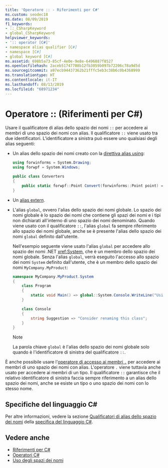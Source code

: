 ```yaml
---
title: 'Operatore :: - Riferimenti per C#'
ms.custom: seodec18
ms.date: 08/09/2019
f1_keywords:
- ::_CSharpKeyword
- global_CSharpKeyword
helpviewer_keywords:
- ':: operator [C#]'
- namespace alias qualifier [C#]
- namespace [C#]
- global keyword [C#]
ms.assetid: 698b5a73-85cf-4e0e-9e8e-6496887f8527
ms.openlocfilehash: 2aceb51747708b12fb3059b097b72206c78a9d5d
ms.sourcegitcommit: a97ecb94437362b21fffc5eb3c38b6c0b4368999
ms.translationtype: HT
ms.contentlocale: it-IT
ms.lasthandoff: 08/13/2019
ms.locfileid: "68971234"
---
```

# <a name="-operator-c-reference"></a>Operatore :: (Riferimenti per C#)

Usare il qualificatore di alias dello spazio dei nomi `::` per accedere ai membri di uno spazio dei nomi con alias. Il qualificatore `::` viene usato tra due identificatori. L'identificatore a sinistra può essere uno qualsiasi degli alias seguenti:

- Un alias dello spazio dei nomi creato con la [direttiva alias using](../keywords/using-directive.md):
  
  ```csharp
  using forwinforms = System.Drawing;
  using forwpf = System.Windows;
  
  public class Converters
  {
      public static forwpf::Point Convert(forwinforms::Point point) => new forwpf::Point(point.X, point.Y);
  }
  ```

- Un [alias extern](../keywords/extern-alias.md).
- L'alias `global`, ovvero l'alias dello spazio dei nomi globale. Lo spazio dei nomi globale è lo spazio dei nomi che contiene gli spazi dei nomi e i tipi non dichiarati all'interno di uno spazio dei nomi denominato. Quando viene usato con il qualificatore `::`, l'alias `global` fa sempre riferimento allo spazio dei nomi globale, anche se è presente l'alias dello spazio dei nomi `global` definito dall'utente.
  
  Nell'esempio seguente viene usato l'alias `global` per accedere allo spazio dei nomi .NET <xref:System>, che è un membro dello spazio dei nomi globale. Senza l'alias `global`, verrà eseguito l'accesso allo spazio dei nomi `System` definito dall'utente, che è un membro dello spazio dei nomi `MyCompany.MyProduct`:

  ```csharp
  namespace MyCompany.MyProduct.System
  {
      class Program
      {
          static void Main() => global::System.Console.WriteLine("Using global alias");
      }
  
      class Console
      {
          string Suggestion => "Consider renaming this class";
      }
  }
  ```
  
  > [!NOTE]
  > La parola chiave `global` è l'alias dello spazio dei nomi globale solo quando è l'identificatore di sinistra del qualificatore `::`.

È anche possibile usare l'[operatore di accesso ai membri `.`](member-access-operators.md#member-access-operator-) per accedere ai membri di uno spazio dei nomi con alias. L'operatore `.` viene tuttavia anche usato per accedere ai membri di un tipo. Il qualificatore `::` garantisce che il relativo identificatore di sinistra faccia sempre riferimento a un alias dello spazio dei nomi, anche se esiste un tipo o uno spazio dei nomi con lo stesso nome.

## <a name="c-language-specification"></a>Specifiche del linguaggio C#

Per altre informazioni, vedere la sezione [Qualificatori di alias dello spazio dei nomi](~/_csharplang/spec/namespaces.md#namespace-alias-qualifiers) della [specifica del linguaggio C#](~/_csharplang/spec/introduction.md).

## <a name="see-also"></a>Vedere anche

- [Riferimenti per C#](../index.md)
- [Operatori C#](index.md)
- [Uso degli spazi dei nomi](../../programming-guide/namespaces/using-namespaces.md)
